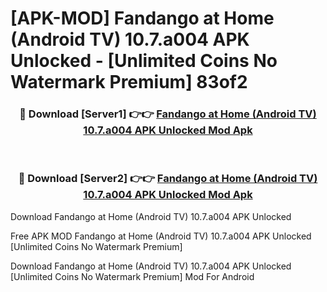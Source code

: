 # [APK-MOD] Fandango at Home (Android TV) 10.7.a004 APK Unlocked - [Unlimited Coins No Watermark Premium] 83of2



<div align="center">
<h3>🔴 Download [Server1] 👉👉 <a href="https://momento.my/?title=Fandango_at_Home_(Android_TV)_10.7.a004_APK_Unlocked">Fandango at Home (Android TV) 10.7.a004 APK Unlocked Mod Apk</a></h3><br>

<h3>🔴 Download [Server2] 👉👉 <a href="https://momento.my/?title=Fandango_at_Home_(Android_TV)_10.7.a004_APK_Unlocked">Fandango at Home (Android TV) 10.7.a004 APK Unlocked Mod Apk</a></h3>
</div>



Download Fandango at Home (Android TV) 10.7.a004 APK Unlocked 

Free APK MOD Fandango at Home (Android TV) 10.7.a004 APK Unlocked [Unlimited Coins No Watermark Premium]

Download Fandango at Home (Android TV) 10.7.a004 APK Unlocked [Unlimited Coins No Watermark Premium] Mod For Android
